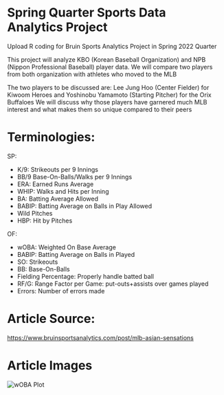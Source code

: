 # Spring Quarter Sports Data Analytics Project
Upload R coding for Bruin Sports Analytics Project in Spring 2022 Quarter

This project will analyze KBO (Korean Baseball Organization) and NPB (Nippon Professional Baseball) player data. We will compare two players from both organization with athletes who moved to the MLB

The two players to be discussed are: Lee Jung Hoo (Center Fielder) for Kiwoom Heroes and Yoshinobu Yamamoto (Starting Pitcher) for the Orix Buffaloes
  We will discuss why those players have garnered much MLB interest and what makes them so unique compared to their peers

# Terminologies:

SP:
- K/9: Strikeouts per 9 Innings
- BB/9 Base-On-Balls/Walks per 9 Innings
- ERA: Earned Runs Average
- WHIP: Walks and Hits per Inning
- BA: Batting Average Allowed
- BABIP: Batting Average on Balls in Play Allowed
- Wild Pitches
- HBP: Hit by Pitches

OF:
- wOBA: Weighted On Base Average
- BABIP: Batting Average on Balls in Played
- SO: Strikeouts
- BB: Base-On-Balls
- Fielding Percentage: Properly handle batted ball
- RF/G: Range Factor per Game: put-outs+assists over games played
- Errors: Number of errors made

# Article Source: 
https://www.bruinsportsanalytics.com/post/mlb-asian-sensations

# Article Images
![wOBA Plot]("C:\Users\natha\OneDrive\Documents\wOBA_Plot.jpeg?raw=true "Title")
